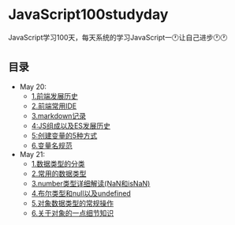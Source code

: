 # JavaScript100studyday
JavaScript学习100天，每天系统的学习JavaScript一🕐让自己进步🕐🕐
## 目录
* May 20: 
  * [1.前端发展历史](./Note/May20/1:浅谈前端发展史.md)
  * [2.前端常用IDE](./Note/May20/2:前端常用IDE.md)
  * [3.markdown记录](./Note/May20/3:markdown学习笔记.md)
  * [4:JS组成以及ES发展历史](./Note/May20/4:js组成以及ES发展历史.md)
  * [5:创建变量的5种方式](./Note/May20/5:创建变量的5种方式.md)
  * [6.变量名规范](./Note/May20/6:变量名规范.md)
* May 21:
  * [1.数据类型的分类](./Note/May21/1:数据类型的分类.md)
  * [2.常用的数据类型](./Note/May21/2:常用的数据类型.md)
  * [3.number类型详细解读(NaN和isNaN)](./Note/May21/3:number类型详细解读(NaN和isNaN).md)
  * [4.布尔类型和null以及undefined](./Note/May21/4:布尔类型和null以及undefined.md)
  * [5.对象数据类型的常规操作](./Note/May21/5:对象数据类型的常规操作.md)
  * [6.关于对象的一点细节知识](./Note/May21/6:关于对象的一点细节知识.md)  